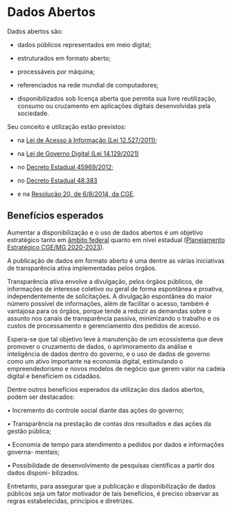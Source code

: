 # Dados Abertos

Dados abertos são:

- dados públicos representados em meio digital;

- estruturados em formato aberto;

- processáveis por máquina;

- referenciados na rede mundial de computadores;

- disponibilizados sob licença aberta que permita sua livre reutilização, consumo ou cruzamento em aplicações digitais desenvolvidas pela sociedade.

Seu conceito e utilização estão previstos:

- na [Lei de Acesso à Informação (Lei 12.527/2011)](http://www.planalto.gov.br/ccivil_03/_ato2011-2014/2011/lei/l12527.htm);

- na [Lei de Governo Digital (Lei 14.129/2021)](https://www.in.gov.br/en/web/dou/-/lei-n-14.129-de-29-de-marco-de-2021-311282132)

- no [Decreto Estadual 45969/2012](https://www.almg.gov.br/legislacao-mineira/texto/DEC/45969/2012/?cons=1);

- no [Decreto Estadual 48.383](https://www.almg.gov.br/consulte/legislacao/completa/completa.html?tipo=DEC&num=48383&comp=&ano=2022)

- e na [Resolução 20, de 6/8/2014, da CGE](http://www.planalto.gov.br/ccivil_03/_ato2011-2014/2011/lei/l12527.htm).


## Benefícios esperados

Aumentar a disponibilização e o uso de dados abertos é um objetivo estratégico tanto em [âmbito federal](https://www.governodigital.gov.br/EGD/documentos/revisao-da-estrategia-de-governanca-digital-2016-2019.pdf) quanto em nível estadual ([Planejamento Estratégico CGE/MG 2020-2023](https://cge.mg.gov.br/phocadownload/Planejamento%20Estratgico%202020-2023%20-%20final.pdf)).

A publicação de dados em formato aberto é uma dentre as várias iniciativas de transparência ativa implementadas pelos órgãos.

Transparência ativa envolve a divulgação, pelos órgãos públicos, de informações de interesse coletivo ou geral de forma espontânea e proativa, independentemente de solicitações. A divulgação espontânea do maior número possível de informações, além de facilitar o acesso, também é vantajosa para os órgãos, porque tende a reduzir as demandas sobre o assunto nos canais de transparência passiva, minimizando o trabalho e os custos de processamento e gerenciamento dos pedidos de acesso.

Espera-se que tal objetivo leve à manutenção de um ecossistema que deve promover o cruzamento de dados, o aprimoramento da análise e inteligência de dados dentro do governo, e o uso de dados de governo como um ativo importante na economia digital, estimulando o empreendedorismo e novos modelos de negócio que gerem valor na cadeia digital e beneficiem os cidadãos. 

Dentre outros benefícios esperados da utilização dos dados abertos, podem ser destacados:

• Incremento do controle social diante das ações do governo;

• Transparência na prestação de contas dos resultados e das ações da gestão pública;

• Economia de tempo para atendimento a pedidos por dados e informações governa-
 mentais;

• Possibilidade de desenvolvimento de pesquisas científicas a partir dos dados disponi-
 bilizados.

Entretanto, para assegurar que a publicação e disponibilização de dados públicos seja um fator motivador de tais benefícios, é preciso observar as regras estabelecidas, princípios e diretrizes.